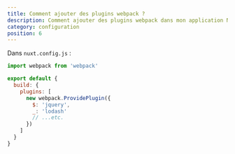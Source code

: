 ```yaml
---
title: Comment ajouter des plugins webpack ?
description: Comment ajouter des plugins webpack dans mon application Nuxt.js ?
category: configuration
position: 6
---
```


Dans `nuxt.config.js` :

```js
import webpack from 'webpack'

export default {
  build: {
    plugins: [
      new webpack.ProvidePlugin({
        $: 'jquery',
        _: 'lodash'
        // ...etc.
      })
    ]
  }
}
```
